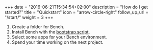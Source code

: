+++
date = "2016-06-21T15:34:54+02:00"
description = "How do I get started?"
title = "Quickstart"
icon = "arrow-circle-right"
follow_up_url = "/start/"
weight = 3
+++

1. Create a folder for Bench.
2. Install Bench with the [bootstrap script][bootstrap-file].
3. Select some apps for your Bench environment.
4. Spend your time working on the next project.

[bootstrap-file]: https://github.com/mastersign/bench/raw/master/res/bench-install.bat
